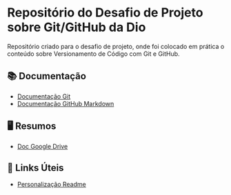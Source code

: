 # Repositório do Desafio de Projeto sobre Git/GitHub da Dio
Repositório criado para o desafio de projeto, onde foi colocado em prática o conteúdo sobre Versionamento de Código com Git e GitHub.

## 📚 Documentação
- [Documentação Git](https://git-scm.com/doc)
- [Documentação GitHub Markdown](https://docs.github.com/pt/get-started/writing-on-github/getting-started-with-writing-and-formatting-on-github/quickstart-for-writing-on-github)

## 🖥 Resumos
- [Doc Google Drive](https://docs.google.com/document/d/1Ske3rqrvhPekG5DSjPj29gifNbYWJWDbajPghO6EKhI/edit)


## 🔗 Links Úteis 
- [Personalização Readme](https://readme.so/pt)
